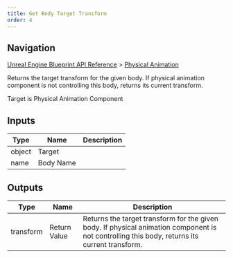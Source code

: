 ```yaml
---
title: Get Body Target Transform
order: 4
---
```

## Navigation

[Unreal Engine Blueprint API Reference](https://dev.epicgames.com/documentation/en-us/unreal-engine/BlueprintAPI) > [Physical Animation](https://dev.epicgames.com/documentation/en-us/unreal-engine/BlueprintAPI/PhysicalAnimation)

Returns the target transform for the given body. If physical animation component is not controlling this body, returns its current transform.

Target is Physical Animation Component

## Inputs

| Type | Name | Description |
| --- | --- | --- |
| object | Target |  |
| name | Body Name |  |

## Outputs

| Type | Name | Description |
| --- | --- | --- |
| transform | Return Value | Returns the target transform for the given body. If physical animation component is not controlling this body, returns its current transform. |
